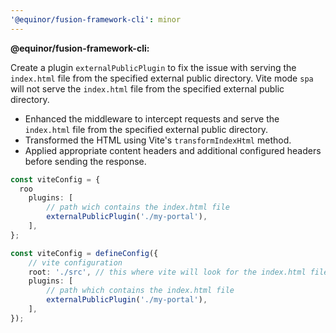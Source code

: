 ```yaml
---
'@equinor/fusion-framework-cli': minor
---
```


**@equinor/fusion-framework-cli:**

Create a plugin `externalPublicPlugin` to fix the issue with serving the `index.html` file from the specified external public directory. Vite mode `spa` will not serve the `index.html` file from the specified external public directory.

-   Enhanced the middleware to intercept requests and serve the `index.html` file from the specified external public directory.
-   Transformed the HTML using Vite's `transformIndexHtml` method.
-   Applied appropriate content headers and additional configured headers before sending the response.

```typescript
const viteConfig = {
  roo
    plugins: [
        // path wich contains the index.html file
        externalPublicPlugin('./my-portal'),
    ],
};

const viteConfig = defineConfig({
    // vite configuration
    root: './src', // this where vite will look for the index.html file
    plugins: [
        // path which contains the index.html file
        externalPublicPlugin('./my-portal'),
    ],
});
```
